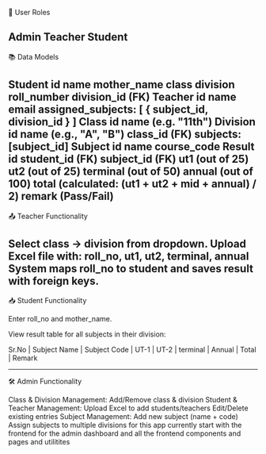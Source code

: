 🔐 User Roles

Admin
Teacher
Student
---
📚 Data Models

Student
id
name
mother_name
class
division
roll_number
division_id (FK)
Teacher
id
name
email
assigned_subjects: [ { subject_id, division_id } ]
Class
id
name (e.g. "11th")
Division
id
name (e.g., "A", "B")
class_id (FK)
subjects: [subject_id]
Subject
id
name
course_code
Result
id
student_id (FK)
subject_id (FK)
ut1 (out of 25)
ut2 (out of 25)
terminal (out of 50)
annual (out of 100)
total (calculated: (ut1 + ut2 + mid + annual) / 2)
remark (Pass/Fail)
---
📤 Teacher Functionality

Select class → division from dropdown.
Upload Excel file with:
roll_no, ut1, ut2, terminal, annual
System maps roll_no to student and saves result with foreign keys.
---
📥 Student Functionality

Enter roll_no and mother_name.

View result table for all subjects in their division:

Sr.No | Subject Name | Subject Code | UT-1 | UT-2 | terminal | Annual | Total | Remark

---
🛠 Admin Functionality

Class & Division Management:
Add/Remove class & division
Student & Teacher Management:
Upload Excel to add students/teachers
Edit/Delete existing entries
Subject Management:
Add new subject (name + code)
Assign subjects to multiple divisions
for this app currently start with the frontend for the admin dashboard and all the frontend components and pages and utilitites